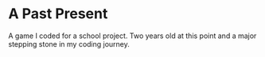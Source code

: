 # A Past Present
A game I coded for a school project. Two years old at this point and a major stepping stone in my coding journey.
